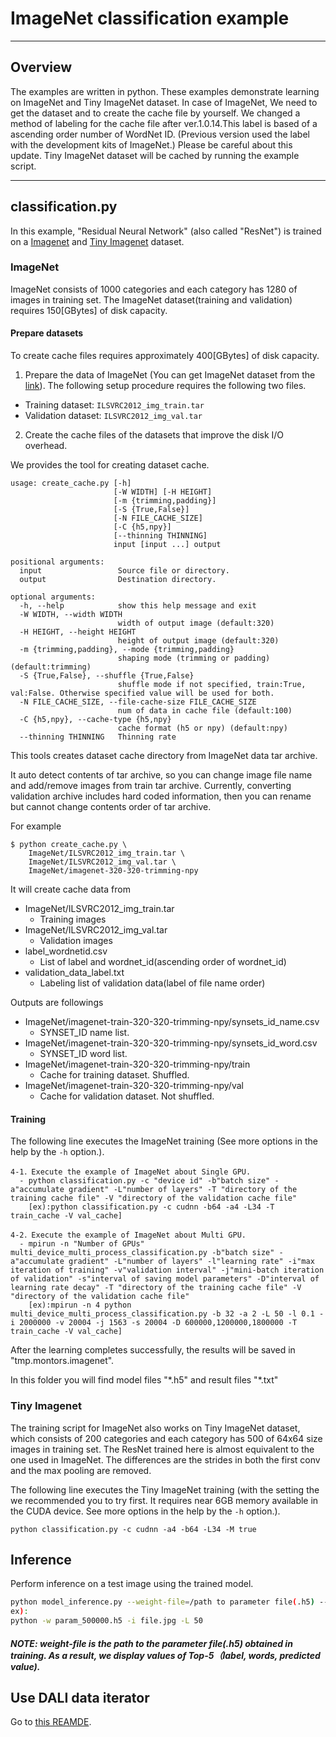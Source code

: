 ﻿# ImageNet classification example

---

## Overview

The examples are written in python. These examples demonstrate learning on ImageNet and Tiny ImageNet dataset.
In case of ImageNet, We need to get the dataset and to create the cache file by yourself. We changed a method of labeling for the cache file after ver.1.0.14.This label is based of a ascending order number of WordNet ID.
(Previous version used the label with the development kits of ImageNet.)
Please be careful about this update.
Tiny ImageNet dataset will be cached by running the example script.

---

## classification.py

In this example, "Residual Neural Network" (also called "ResNet") is trained on a [Imagenet](https://imagenet.herokuapp.com/) and [Tiny Imagenet](https://tiny-imagenet.herokuapp.com/) dataset.

### ImageNet

ImageNet consists of 1000 categories and each category has 1280 of images in training set.
The ImageNet dataset(training and validation) requires 150[GBytes] of disk capacity.

#### Prepare datasets

To create cache files requires approximately 400[GBytes] of disk capacity.

1. Prepare the data of ImageNet (You can get ImageNet dataset from the [link](https://imagenet.herokuapp.com/)). The following setup procedure requires the following two files.
  - Training dataset: `ILSVRC2012_img_train.tar`
  - Validation dataset: `ILSVRC2012_img_val.tar`

2. Create the cache files of the datasets that improve the disk I/O overhead.

We provides the tool for creating dataset cache.

    usage: create_cache.py [-h]
                           [-W WIDTH] [-H HEIGHT]
                           [-m {trimming,padding}]
                           [-S {True,False}]
                           [-N FILE_CACHE_SIZE]
                           [-C {h5,npy}]
                           [--thinning THINNING]
                           input [input ...] output

    positional arguments:
      input                 Source file or directory.
      output                Destination directory.

    optional arguments:
      -h, --help            show this help message and exit
      -W WIDTH, --width WIDTH
                            width of output image (default:320)
      -H HEIGHT, --height HEIGHT
                            height of output image (default:320)
      -m {trimming,padding}, --mode {trimming,padding}
                            shaping mode (trimming or padding) (default:trimming)
      -S {True,False}, --shuffle {True,False}
                            shuffle mode if not specified, train:True, val:False. Otherwise specified value will be used for both.
      -N FILE_CACHE_SIZE, --file-cache-size FILE_CACHE_SIZE
                            num of data in cache file (default:100)
      -C {h5,npy}, --cache-type {h5,npy}
                            cache format (h5 or npy) (default:npy)
      --thinning THINNING   Thinning rate

This tools creates dataset cache directory from ImageNet data tar
archive.

It auto detect contents of tar archive, so you can change image file
name and add/remove images from train tar archive.  Currently,
converting validation archive includes hard coded information, then
you can rename but cannot change contents order of tar archive.

For example

```
$ python create_cache.py \
    ImageNet/ILSVRC2012_img_train.tar \
    ImageNet/ILSVRC2012_img_val.tar \
    ImageNet/imagenet-320-320-trimming-npy
```

It will create cache data from

- ImageNet/ILSVRC2012_img_train.tar
    - Training images
- ImageNet/ILSVRC2012_img_val.tar
    - Validation images
- label_wordnetid.csv
    - List of label and wordnet_id(ascending order of wordnet_id)
- validation_data_label.txt
    - Labeling list of validation data(label of file name order)

Outputs are followings

- ImageNet/imagenet-train-320-320-trimming-npy/synsets_id_name.csv
    - SYNSET_ID name list.
- ImageNet/imagenet-train-320-320-trimming-npy/synsets_id_word.csv
    - SYNSET_ID word list.
- ImageNet/imagenet-train-320-320-trimming-npy/train
    - Cache for training dataset. Shuffled.
- ImageNet/imagenet-train-320-320-trimming-npy/val
    - Cache for validation dataset. Not shuffled.

#### Training

The following line executes the ImageNet training (See more options in the help by the `-h` option.).

```
4-1．Execute the example of ImageNet about Single GPU.
  - python classification.py -c "device id" -b"batch size" -a"accumulate gradient" -L"number of layers" -T "directory of the training cache file" -V "directory of the validation cache file"
    [ex):python classification.py -c cudnn -b64 -a4 -L34 -T train_cache -V val_cache]

4-2．Execute the example of ImageNet about Multi GPU.
  - mpirun -n "Number of GPUs" multi_device_multi_process_classification.py -b"batch size" -a"accumulate gradient" -L"number of layers" -l"learning rate" -i"max iteration of training" -v"validation interval" -j"mini-batch iteration of validation" -s"interval of saving model parameters" -D"interval of learning rate decay" -T "directory of the training cache file" -V "directory of the validation cache file"
    [ex):mpirun -n 4 python multi_device_multi_process_classification.py -b 32 -a 2 -L 50 -l 0.1 -i 2000000 -v 20004 -j 1563 -s 20004 -D 600000,1200000,1800000 -T train_cache -V val_cache]
```

After the learning completes successfully, the results will be saved in "tmp.montors.imagenet".

In this folder you will find model files "\*.h5" and result files "\*.txt"

### Tiny Imagenet

The training script for ImageNet also works on Tiny ImageNet dataset, which
consists of 200 categories and each category has 500 of 64x64 size images in training set.
The ResNet trained here is almost equivalent to the one used in ImageNet.
The differences are the strides in both the first conv and the max pooling are removed.

The following line executes the Tiny ImageNet training (with the setting the we recommended you to try first. It requires near 6GB memory available in the CUDA device. See more options in the help by the `-h` option.).

```
python classification.py -c cudnn -a4 -b64 -L34 -M true
```

## Inference

Perform inference on a test image using the trained model.

```bash
python model_inference.py --weight-file=/path to parameter file(.h5) --input-file=/path to input image file --num-layers=number of resnet layers
ex):
python -w param_500000.h5 -i file.jpg -L 50
```

##### NOTE: weight-file is the path to the parameter file(.h5) obtained in training. As a result, we display values of Top-5（label,  words,  predicted value).


## Use DALI data iterator

Go to [this REAMDE](README.dali.md).


